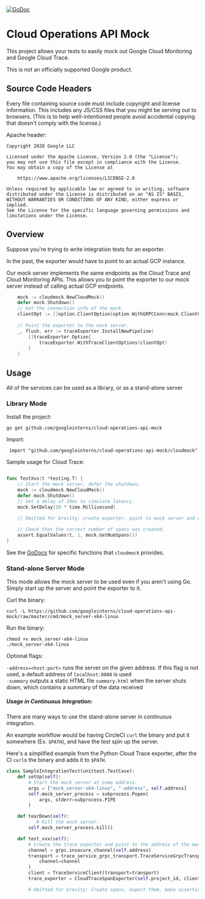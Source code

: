 [![GoDoc](https://godoc.org/github.com/googleinterns/cloud-operations-api-mock?status.svg)](https://pkg.go.dev/github.com/googleinterns/cloud-operations-api-mock)

# Cloud Operations API Mock

This project allows your tests to easily mock out Google Cloud Monitoring
and Google Cloud Trace.

This is not an officially supported Google product.


## Source Code Headers

Every file containing source code must include copyright and license
information. This includes any JS/CSS files that you might be serving out to
browsers. (This is to help well-intentioned people avoid accidental copying that
doesn't comply with the license.)

Apache header:

    Copyright 2020 Google LLC

    Licensed under the Apache License, Version 2.0 (the "License");
    you may not use this file except in compliance with the License.
    You may obtain a copy of the License at

        https://www.apache.org/licenses/LICENSE-2.0

    Unless required by applicable law or agreed to in writing, software
    distributed under the License is distributed on an "AS IS" BASIS,
    WITHOUT WARRANTIES OR CONDITIONS OF ANY KIND, either express or implied.
    See the License for the specific language governing permissions and
    limitations under the License.

## Overview
Suppose you're trying to write integration tests for an exporter.

In the past, the exporter would have to point to an actual GCP instance.
  
Our mock server implements the same endpoints as the Cloud Trace and Cloud Monitoring APIs. This allows you to point the exporter to our mock server instead of calling actual GCP endpoints.

```go
	mock := cloudmock.NewCloudMock()
	defer mock.Shutdown()
	// Get the connection info of the mock.
	clientOpt := []option.ClientOption{option.WithGRPCConn(mock.ClientConn())}
    
	// Point the exporter to the mock server.
	_, flush, err := traceExporter.InstallNewPipeline(
		[]traceExporter.Option{
			traceExporter.WithTraceClientOptions(clientOpt)
		}
	)
```

## Usage

All of the services can be used as a library, or as a stand-alone server

### Library Mode

Install the project:

`go get github.com/googleinterns/cloud-operations-api-mock`

Import:

` import "github.com/googleinterns/cloud-operations-api-mock/cloudmock"`

Sample usage for Cloud Trace:

```go

func TestXxx(t *testing.T) {
    // Start the mock server, defer the shutdown.
    mock := cloudmock.NewCloudMock()
    defer mock.Shutdown()
    // Set a delay of 20ms to simulate latency.
    mock.SetDelay(20 * time.Millisecond)

    // Omitted for brevity: create exporter, point to mock server and export a span.
    
    // Check that the correct number of spans was created.
    assert.EqualValues(t, 1, mock.GetNumSpans())
}

```

See the [GoDocs](https://pkg.go.dev/github.com/googleinterns/cloud-operations-api-mock@v0.0.0-20200709193332-a1e58c29bdd3/cloudmock?tab=doc) for specific functions that `cloudmock` provides.

### Stand-alone Server Mode

This mode allows the mock server to be used even if you aren't using Go. Simply start up the server and point the exporter to it.

Curl the binary:

`curl -L https://github.com/googleinterns/cloud-operations-api-mock/raw/master/cmd/mock_server-x64-linux`

Run the binary:
```
chmod +x mock_server-x64-linux
./mock_server-x64-linux
```
Optional flags: 
 
`-address=<host:port>` runs the server on the given address. If this flag is not used, a default address of `localhost:8080` is used  
`-summary` outputs a static HTML file `summary.html` when the server shuts down, which contains a summary of the data received


##### Usage in Continuous Integration:

There are many ways to use the stand-alone server in continuous integration.

An example workflow would be having CircleCI `curl` the binary and put it somewhere (Ex. `$PATH`), 
and have the test spin up the server.

Here's a simplified example from the Python Cloud Trace exporter, after the CI `curl`s the binary and adds it to `$PATH`.

```python
class SampleIntegrationTest(unittest.TestCase):
    def setUp(self):
        # Start the mock server at some address.
        args = ["mock_server-x64-linux", "-address", self.address]
        self.mock_server_process = subprocess.Popen(
            args, stderr=subprocess.PIPE
        )

    def tearDown(self):
           # Kill the mock server.
        self.mock_server_process.kill()

    def test_xxx(self):
        # Create the trace exporter and point to the address of the mock server.
        channel = grpc.insecure_channel(self.address)
        transport = trace_service_grpc_transport.TraceServiceGrpcTransport(
            channel=channel
        )
        client = TraceServiceClient(transport=transport)
        trace_exporter = CloudTraceSpanExporter(self.project_id, client=client)

        # Omitted for brevity: Create spans, export them, make assertions.
```